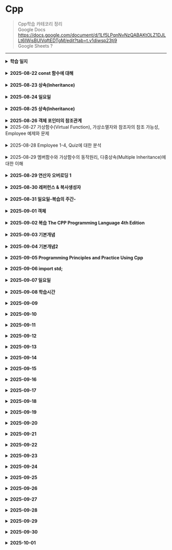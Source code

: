 # Cpp
>Cpp학습 카테코리 정리<br>
>Google Docs      https://docs.google.com/document/d/1Lf5LPqnNvNzQABAKtOLZ1DJLLt6IWisBUlVqftEDTgM/edit?tab=t.v1diwsp23tj9 <br>
>Google Sheets    ? <br>
 ------------
<details><summary><strong>학습 일지</strong></summary>

</details><br><details><summary><strong>2025-08-22 const 함수에 대해</strong></summary>

</details><br><details><summary><strong>2025-08-23 상속(Inheritance)</strong></summary>

</details><br><details><summary><strong>2025-08-24 일요일</strong></summary>

</details><br><details><summary><strong>2025-08-25 상속(Inheritance)</strong></summary>

</details><br><details><summary><strong>2025-08-26 객체 포인터의 참조관계</strong></summary>
 
</details><details><summary>2025-08-27 가상함수(Virtual Function), 가상소멸자와 참조자의 참조 가능성, Employee 예제와 문제</summary> 

>Cpp_Payroll_Demo.md를 통해 급여관리 시스템 예제 속 상속, 가상함수에 대한 개념을 정리하면서 다시 한번 공부했다. 핸들러를 통해 Base Class의 객체를 받아 이용하는 것이 익숙치 않아 여러번 실행시켜보았다. main함수에서 객체 순번만 다른 것들을 복사하는 습관이 있다보니 미쳐 수정하지 못한체 실행시켜 어디서 에러가 난 것인지 어려움을 겪기도 했다. 상속은 여러 클래스를 묶는 효과도 있어 좀 더 깊이 공부해봐야겠다. 
</details><br>

<details><summary>2025-08-28 Employee 1-4, Quiz에 대한 분석</summary> 

</details><br>

<details><summary>2025-08-29 멤버함수와 가상함수의 동작원리, 다중상속(Multiple Inheritance)에 대한 이해</summary> 
동작원리가 코드를 보면 어떤 결과가 예측은 되지만 실제로 작동원리를 보면 아리송해진다.  가상함수의 출력문에 대한 예제에서 가상함수테이블이란 것이만들어지고 만들어진 테이블에 덮어쓴 결과물이 출력된다는 것까지는 이해하지만 여러 예제를 접해보거나 실생활 예제를 접해봐야 감이 잡힐 것 같다. 
멤버함수의 동작원리를 설명하는 C예제가 아직 이해가 좀 안된다. 함수포인터에 대한 복습이 필요해보인다. 사실 함수포인터는 한 5번넘게 공부했는데도 아직까지 명확하지 않은 부분이 있다.
 다중상속이 머릿속으로는 이해가 되는데 막상 출력될때나 예제문의 코딩을 보면 헤깔리는 구석이 많았다. 모호성에 대한 짧은 예제, 가상 상속에 대한 그림설명이 좀 더 과정적인 면이 있었으면 좋았을 것 같았다. 

</details><br><details><summary><strong>2025-08-29 연산자 오버로딩 1</strong></summary> 
기본적인 참조자, 복사생성자에 대한 복습이 필요하다고 느껴졌다. 연산자 오버로딩중 후위연산의 과정, 흐름을 알아가는 과정에서 복사생성자랄지 참조자에 대한 완벽한 이해가 없으면 아리송하게 이어지고 있는 이해마저 흐트러져버리는 느낌을 받았다. 
</details><br><details><summary><strong>2025-08-30 레퍼런스 & 복사생성자 </strong></summary> 
원래 계획대로라면 연산자 오버로딩을 마무리 지으려고 했는데 래퍼런스와 복사생성자의 개념이 부실한 상태에서 진도를 나가는 것이 의미가 없을 것 같아서 한번 복습을 하기로 했다. 

</details><br><details><summary><strong>2025-08-31 일요일-복습의 주간-</strong></summary> 
</details></details><br><details><summary><strong>2025-09-01 객체</strong></summary> 
하루종일 와이파이가 터지지 않아 깃허브를 이용하는데 애를 먹었다. 객체를 이해하는데 스택, 힙에 대해 입체적 사고에 익숙해지지 않으면 계속 어려움을 겪을 것 같다. 이럴땐 계속 해보는 것이 방법이지 않을까.
</details></details><br><details><summary><strong>2025-09-02 복습 The CPP Programming Language 4th Edition</strong></summary> 
원문 번역에 복습까지 하려니 시간이 많이 소요가 되고 있는데 내용이 너무 알차고 아리송했던 부분들이 이해가 잘된다.
1366p 분량인데 이 책을 다 읽게 되면 이보다 두꺼운 책을 또 보게될까?
</details></details><br><details><summary><strong>2025-09-03 기본개념</strong></summary>
 기본 개념 정리가 너무 중요하다는게 요즘 계속 느끼고 있는 부분이다. 기본 개념들이 정리가 착착 되있으면 새로운 지식정보 흡수가 잘된다. 
</details></details><br><details><summary><strong>2025-09-04 기본개념2</strong></summary> 
 기본 개념서인 The C++ Programming Language 4th Edition Bjarne Stroustrup를 보던 중 Programming  Principles and Practice Using C++을 알게 되었는데 무려 2000p가 넘는 분량의 기본서였다. 하지만 여태 배웠던 내용에 추가된 부분의 내용도 많고 인과에 대한 전문 지식을 배울 수 있는 기회인 것 같아 우선 The C++ Programming Language 4th Edition을 덮어두고 Programming  Principles and Practice Using C++을 먼저 보기로 했다. 근데 양이 너무 많아서 조금 부담되지만 이 책을 다보고 The C++ Programming Language 4th Edition을 보면 C++를 훨씬 잘 알게되지 않을까?
</details></details><br><details><summary><strong>2025-09-05 Programming  Principles and Practice Using Cpp</strong></summary>
요즘 Programming  Principles and Practice Using Cpp책을 보고 있는데 이 책 심상치 않습니다.
cpp관련 기본서이고, 프로그래밍을 접하는 사람들에게 반드시 권유해보고 싶은 책이면서 나만보고 싶은 책이기도 합니다.
읽을거리가 풍부해서 좋고 프로그래머가 갖춰야할 철학까지 다루고 있습니다. 생각하는 방법에 대해서도 어려움을 느끼는 태도에 대해서도 알려주고 있습니다. 단지 영어라는 점이 좀 불편합니다.
 
</details></details><br><details><summary><strong>2025-09-06 import std;</strong></summary>
 내 컴퓨터 개발환경에서 정상적으로 작동하지 않는다. 프로젝트 속성에서 언어 + 모듈 설정을 추가했음에도 작동하지 않아, 재설치 + 리붓 여러 방면에서 시도했지만 안되다가 우연히 #import를 한채로 std를 했던걸 발견했다. 한참 찾았는데.. 오히려 좋아.
</details></details><br><details><summary><strong>2025-09-07 일요일</strong></summary> 
</details></details><br><details><summary><strong>2025-09-08 학습시간</strong></summary>
 하루 8시간정도 CPP를 학습하고 있는데 순수하게 8시간이라고 말하기는 그런부분이 있지만 거의 8시간 정도 하는 것 같다. 좀 속도가 많이 늦지만 구석구석 꼼꼼하게 하는게 나중에 상속이나, 템플릿, 오퍼레이터를 이해하는데 좋은것 같다. CPP 몇번을 봤지만 이해가 안되는 부분도 상당히 있고 아는 것도 확실히 해두는게 좋겠다 싶다. 앞으로 삼국지 관련 게임을 좀 만들어보려고 한다. 원래 만드려고 했던 게임은 조금 더 구체화해볼 필요가 있다.
</details></details><br><details><summary><strong>2025-09-09 </strong></summary> 
</details></details><br><details><summary><strong>2025-09-10 </strong></summary> 
</details></details><br><details><summary><strong>2025-09-11 </strong></summary> 
</details></details><br><details><summary><strong>2025-09-12 </strong></summary> 
</details></details><br><details><summary><strong>2025-09-13 </strong></summary> 
</details></details><br><details><summary><strong>2025-09-14 </strong></summary> 
</details></details><br><details><summary><strong>2025-09-15 </strong></summary> 
</details></details><br><details><summary><strong>2025-09-16 </strong></summary> 
</details></details><br><details><summary><strong>2025-09-17 </strong></summary> 
</details></details><br><details><summary><strong>2025-09-18 </strong></summary> 
</details></details><br><details><summary><strong>2025-09-19 </strong></summary> 
</details></details><br><details><summary><strong>2025-09-20 </strong></summary> 
</details></details><br><details><summary><strong>2025-09-21 </strong></summary> 
</details></details><br><details><summary><strong>2025-09-22 </strong></summary> 
</details></details><br><details><summary><strong>2025-09-23 </strong></summary> 
</details></details><br><details><summary><strong>2025-09-24 </strong></summary> 
</details></details><br><details><summary><strong>2025-09-25 </strong></summary> 
</details></details><br><details><summary><strong>2025-09-26 </strong></summary> 
</details></details><br><details><summary><strong>2025-09-27 </strong></summary> 
</details></details><br><details><summary><strong>2025-09-28 </strong></summary> 
</details></details><br><details><summary><strong>2025-09-29 </strong></summary> 
</details></details><br><details><summary><strong>2025-09-30 </strong></summary> 
</details></details><br><details><summary><strong>2025-10-01 </strong></summary> 
</details>
</details>
